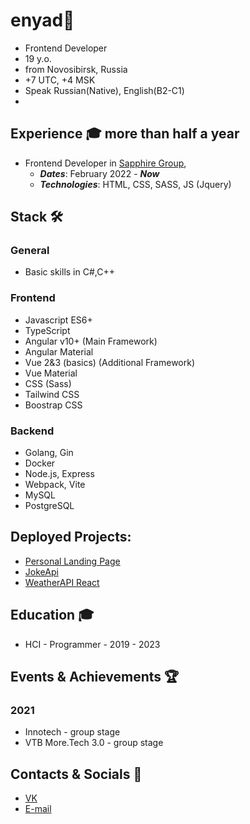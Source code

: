 # enyad👋
- Frontend Developer
- 19 y.o.
- from Novosibirsk, Russia
- +7 UTC, +4 MSK
- Speak Russian(Native), English(B2-C1)
- 
## Experience 🎓 more than half a year
 - Frontend Developer in [Sapphire Group](http://sapphire-group.pro/),
   - ***Dates***: February 2022 - ***Now***
   - ***Technologies***: HTML, CSS, SASS, JS (Jquery)

## Stack 🛠️
### General
- Basic skills in C#,C++
### Frontend
- Javascript ES6+
- TypeScript
- Angular v10+ (Main Framework)
- Angular Material
- Vue 2&3 (basics) (Additional Framework) 
- Vue Material
- CSS (Sass)
- Tailwind CSS
- Boostrap CSS
### Backend
- Golang, Gin
- Docker
- Node.js, Express
- Webpack, Vite
- MySQL
- PostgreSQL

## Deployed Projects:
- [Personal Landing Page](https://enyaaad.github.io/LandingPage/)
- [JokeApi](https://enyaaad.github.io/JokeApi/)
- [WeatherAPI React](https://enyaaad.github.io/ReactWeather/)

## Education 🎓
- HCI - Programmer - 2019 - 2023


## Events & Achievements 🏆
### 2021
- Innotech - group stage
- VTB More.Tech 3.0 - group stage

## Contacts & Socials 📮
- [VK](https://vk.com/enyaaad)
- [E-mail](mailto://enindima1@gmail.com)
